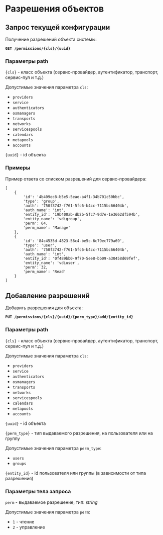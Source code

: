 # Разрешения объектов

## Запрос текущей конфигурации <a href="#get-config" id="get-config"></a>

Получение разрешений объекта системы:

**`GET /permissions/{cls}/{uuid}`**

### Параметры path <a href="#path-parameters" id="path-parameters"></a>

`{cls}` - класс объекта (сервис-провайдер, аутентификатор, транспорт, сервис-пул и т.д.)

Допустимые значения параметра `cls`:

* `providers`
* `service`
* `authenticators`
* `osmanagers`
* `transports`
* `networks`
* `servicespools`
* `calendars`
* `metapools`
* `accounts`

`{uuid}` - id объекта

### Примеры <a href="#examples" id="examples"></a>

Пример ответа со списком разрешений для сервис-провайдера:

```
[
    {
        'id': '4b409ec8-b5e5-5eae-a4f1-34b701c50bbc',
        'type': 'group',
        'auth': '750f3742-f761-5fc6-b4cc-7115bc66404b',
        'auth_name': 'int',
        'entity_id': '19b400ab-db2b-5fc7-9d7e-1e3662df594b',
        'entity_name': 'vdigroup',
        'perm': 64,
        'perm_name': 'Manage'
    },
    {
        'id': '84c4535d-4823-56c4-be5c-6c79ec779a69',
        'type': 'user',
        'auth': '750f3742-f761-5fc6-b4cc-7115bc66404b',
        'auth_name': 'int',
        'entity_id': '0f489bb0-9f70-5ee8-bb09-a30458d69fef',
        'entity_name': 'vdiuser',
        'perm': 32,
        'perm_name': 'Read'
    }
]
```

## Добавление разрешений <a href="#add-permission" id="add-permission"></a>

Добавить разрешения для объекта:

**`PUT /permissions/{cls}/{uuid}/{perm_type}/add/{entity_id}`**

### Параметры path <a href="#path-parameters" id="path-parameters"></a>

`{cls}` - класс объекта (сервис-провайдер, аутентификатор, транспорт, сервис-пул и т.д.)

Допустимые значения параметра `cls`:

* `providers`
* `service`
* `authenticators`
* `osmanagers`
* `transports`
* `networks`
* `servicespools`
* `calendars`
* `metapools`
* `accounts`

`{uuid}` - id объекта

`{perm_type}` - тип выдаваемого разрешения, на пользователя или на группу

Допустимые значения параметра `perm_type`:

* `users`
* `groups`

`{entity_id}` - id пользователя или группы (в зависимости от типа разрешения)

### Параметры тела запроса <a href="#request-body-parameters" id="request-body-parameters"></a>

`perm` - выдаваемое разрешение, тип: _string_

Допустимые значения параметра `perm`:

* `1` - чтение
* `2` - управление
